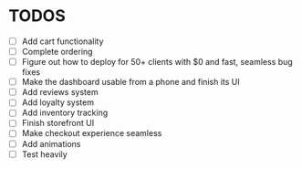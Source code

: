 # TODOS
- [ ] Add cart functionality
- [ ] Complete ordering
- [ ] Figure out how to deploy for 50+ clients with $0 and fast, seamless bug fixes
- [ ] Make the dashboard usable from a phone and finish its UI
- [ ] Add reviews system
- [ ] Add loyalty system
- [ ] Add inventory tracking
- [ ] Finish storefront UI
- [ ] Make checkout experience seamless
- [ ] Add animations
- [ ] Test heavily
